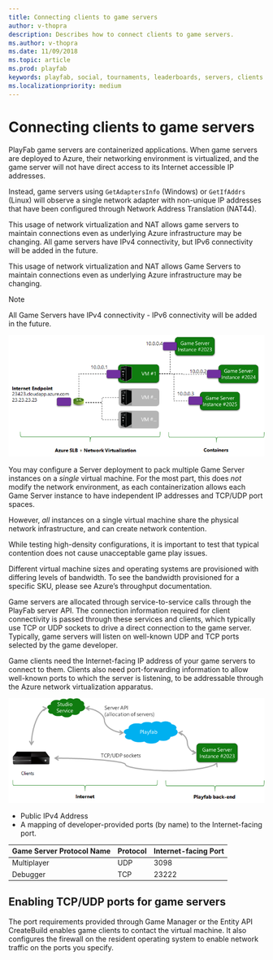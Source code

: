 ```yaml
---
title: Connecting clients to game servers 
author: v-thopra
description: Describes how to connect clients to game servers.
ms.author: v-thopra
ms.date: 11/09/2018
ms.topic: article
ms.prod: playfab
keywords: playfab, social, tournaments, leaderboards, servers, clients
ms.localizationpriority: medium
---
```


# Connecting clients to game servers

PlayFab game servers are containerized applications. When game servers are deployed to Azure, their networking environment is virtualized, and the game server will not have direct access to its Internet accessible IP addresses.

Instead, game servers using `GetAdaptersInfo` (Windows) or `GetIfAddrs` (Linux) will observe a single network adapter with non-unique IP addresses that have been configured through Network Address Translation (NAT44).

This usage of network virtualization and NAT allows game servers to maintain connections even as underlying Azure infrastructure may be changing. All game servers have IPv4 connectivity, but IPv6 connectivity will be added in the future.

This usage of network virtualization and NAT allows Game Servers to maintain connections even as underlying Azure infrastructure may be changing.

> [!NOTE]
> All Game Servers have IPv4 connectivity - IPv6 connectivity will be added in the future.

![PlayFab Game Servers - Network virtualization](media/tutorials/playfab-game-servers-network-virtualization.png)  

You may configure a Server deployment to pack multiple Game Server instances on a *single* virtual machine. For the most part, this does *not* modify the network environment, as each containerization allows each Game Server instance to have independent IP addresses and TCP/UDP port spaces.

However, *all* instances on a single virtual machine share the physical network infrastructure, and can create network contention.

While testing high-density configurations, it is important to test that typical contention does not cause unacceptable game play issues.

Different virtual machine sizes and operating systems are provisioned with differing levels of bandwidth. To see the bandwidth provisioned for a specific SKU, please see Azure’s throughput documentation.

Game servers are allocated through service-to-service calls through the PlayFab server API. The connection information required for client connectivity is passed through these services and clients, which typically use TCP or UDP sockets to drive a direct connection to the game server. Typically, game servers will listen on well-known UDP and TCP ports selected by the game developer.

Game clients need the Internet-facing IP address of your game servers to connect to them. Clients also need port-forwarding information to allow well-known ports to which the server is listening, to be addressable through the Azure network virtualization apparatus.

![PlayFab Game Servers - connecting game clients](media/tutorials/playfab-game-servers-connecting-game-clients.png)  

- Public IPv4 Address
- A mapping of developer-provided ports (by name) to the Internet-facing port.

|Game Server Protocol Name|Protocol | Internet-facing Port|
| ------------- |-------------| -----|
|Multiplayer | UDP |  3098 |
|Debugger | TCP |  23222 |

## Enabling TCP/UDP ports for game servers

The port requirements provided through Game Manager or the Entity API CreateBuild enables game clients to contact the virtual machine. It also configures the firewall on the resident operating system to enable network traffic on the ports you specify.
